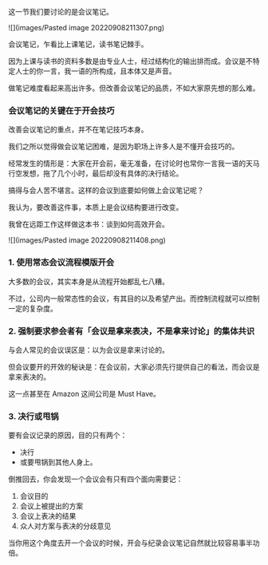 这一节我们要讨论的是会议笔记。

![](images/Pasted image 20220908211307.png)

会议笔记，乍看比上课笔记，读书笔记棘手。

因为上课与读书的资料多数是由专业人士，经过结构化的输出排而成。会议是不特定人士的你一言，我一语的所构成，且本体又是声音。

做笔记难度看起来高出许多。但改善会议笔记的品质，不如大家原先想的那么难。

### 会议笔记的关键在于开会技巧

改善会议笔记的重点，并不在笔记技巧本身。

我们之所以觉得做会议笔记困难，是因为职场上许多人是不懂开会技巧的。

经常发生的情形是：大家在开会前，毫无准备，在讨论时也常你一言我一语的天马行空发想，拖了几个小时，最后却没有具体的决行结论。

搞得与会人苦不堪言。这样的会议到底要如何做上会议笔记呢？

我认为，要改善这件事，本质上是会议结构要进行改变。

我曾在远距工作这样做这本书：谈到如何高效开会。

![](images/Pasted image 20220908211408.png)

### 1.  使用常态会议流程模版开会

大多数的会议，其实本身是从流程开始都乱七八糟。

不过，公司内一般常态性的会议，有其目的以及希望产出。而控制流程就可以控制一定的复杂度。

### 2. 强制要求参会者有「会议是拿来表决，不是拿来讨论」的集体共识

与会人常见的会议误区是：以为会议是拿来讨论的。

但会议要开的开效的秘诀是：在会议前，大家必须先行提供自己的看法，而会议是拿来表决的。

这一点甚至在 Amazon 这间公司是 Must Have。

### 3. 决行或甩锅

要有会议记录的原因，目的只有两个：

 * 决行
 * 或要甩锅到其他人身上。

倒推回去，你会发现一个会议会有只有四个面向需要记：

1. 会议目的
2. 会议上被提出的方案
3. 会议上表决的结果
4. 众人对方案与表决的分歧意见

当你用这个角度去开一个会议的时候，开会与纪录会议笔记自然就比较容易事半功倍。

